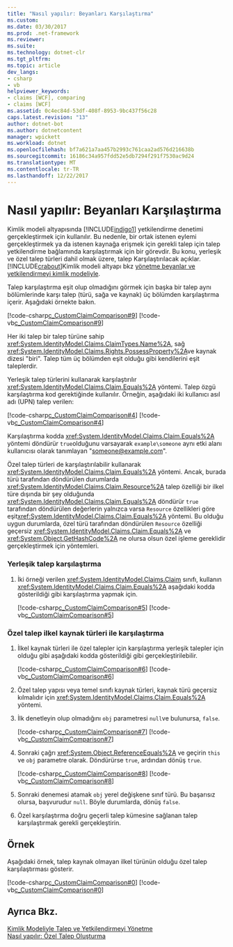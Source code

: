 ```yaml
---
title: "Nasıl yapılır: Beyanları Karşılaştırma"
ms.custom: 
ms.date: 03/30/2017
ms.prod: .net-framework
ms.reviewer: 
ms.suite: 
ms.technology: dotnet-clr
ms.tgt_pltfrm: 
ms.topic: article
dev_langs:
- csharp
- vb
helpviewer_keywords:
- claims [WCF], comparing
- claims [WCF]
ms.assetid: 0c4ec84d-53df-408f-8953-9bc437f56c28
caps.latest.revision: "13"
author: dotnet-bot
ms.author: dotnetcontent
manager: wpickett
ms.workload: dotnet
ms.openlocfilehash: bf7a621a7aa457b2993c761caa2ad576d216638b
ms.sourcegitcommit: 16186c34a957fdd52e5db7294f291f7530ac9d24
ms.translationtype: MT
ms.contentlocale: tr-TR
ms.lasthandoff: 12/22/2017
---
```

# <a name="how-to-compare-claims"></a>Nasıl yapılır: Beyanları Karşılaştırma
Kimlik modeli altyapısında [!INCLUDE[indigo1](../../../../includes/indigo1-md.md)] yetkilendirme denetimi gerçekleştirmek için kullanılır. Bu nedenle, bir ortak istenen eylemi gerçekleştirmek ya da istenen kaynağa erişmek için gerekli talep için talep yetkilendirme bağlamında karşılaştırmak için bir görevdir. Bu konu, yerleşik ve özel talep türleri dahil olmak üzere, talep Karşılaştırılacak açıklar. [!INCLUDE[crabout](../../../../includes/crabout-md.md)]Kimlik modeli altyapı bkz [yönetme beyanlar ve yetkilendirmeyi kimlik modeliyle](../../../../docs/framework/wcf/feature-details/managing-claims-and-authorization-with-the-identity-model.md).  
  
 Talep karşılaştırma eşit olup olmadığını görmek için başka bir talep aynı bölümlerinde karşı talep (türü, sağa ve kaynak) üç bölümden karşılaştırma içerir. Aşağıdaki örnekte bakın.  
  
 [!code-csharp[c_CustomClaimComparison#9](../../../../samples/snippets/csharp/VS_Snippets_CFX/c_customclaimcomparison/cs/c_customclaimcomparison.cs#9)]
 [!code-vb[c_CustomClaimComparison#9](../../../../samples/snippets/visualbasic/VS_Snippets_CFX/c_customclaimcomparison/vb/source.vb#9)]  
  
 Her iki talep bir talep türüne sahip <xref:System.IdentityModel.Claims.ClaimTypes.Name%2A>, sağ <xref:System.IdentityModel.Claims.Rights.PossessProperty%2A>ve kaynak dizesi "biri". Talep tüm üç bölümden eşit olduğu gibi kendilerini eşit taleplerdir.  
  
 Yerleşik talep türlerini kullanarak karşılaştırılır <xref:System.IdentityModel.Claims.Claim.Equals%2A> yöntemi. Talep özgü karşılaştırma kod gerektiğinde kullanılır. Örneğin, aşağıdaki iki kullanıcı asıl adı (UPN) talep verilen:  
  
 [!code-csharp[c_CustomClaimComparison#4](../../../../samples/snippets/csharp/VS_Snippets_CFX/c_customclaimcomparison/cs/c_customclaimcomparison.cs#4)]
 [!code-vb[c_CustomClaimComparison#4](../../../../samples/snippets/visualbasic/VS_Snippets_CFX/c_customclaimcomparison/vb/source.vb#4)]  
  
 Karşılaştırma kodda <xref:System.IdentityModel.Claims.Claim.Equals%2A> yöntemi döndürür `true`olduğunu varsayarak `example\someone` aynı etki alanı kullanıcısı olarak tanımlayan "someone@example.com".  
  
 Özel talep türleri de karşılaştırılabilir kullanarak <xref:System.IdentityModel.Claims.Claim.Equals%2A> yöntemi. Ancak, burada türü tarafından döndürülen durumlarda <xref:System.IdentityModel.Claims.Claim.Resource%2A> talep özelliği bir ilkel türe dışında bir şey olduğunda <xref:System.IdentityModel.Claims.Claim.Equals%2A> döndürür `true` tarafından döndürülen değerlerin yalnızca varsa `Resource` özellikleri göre eşit<xref:System.IdentityModel.Claims.Claim.Equals%2A> yöntemi. Bu olduğu uygun durumlarda, özel türü tarafından döndürülen `Resource` özelliği geçersiz <xref:System.IdentityModel.Claims.Claim.Equals%2A> ve <xref:System.Object.GetHashCode%2A> ne olursa olsun özel işleme gereklidir gerçekleştirmek için yöntemleri.  
  
### <a name="comparing-built-in-claims"></a>Yerleşik talep karşılaştırma  
  
1.  İki örneği verilen <xref:System.IdentityModel.Claims.Claim> sınıfı, kullanın <xref:System.IdentityModel.Claims.Claim.Equals%2A> aşağıdaki kodda gösterildiği gibi karşılaştırma yapmak için.  
  
     [!code-csharp[c_CustomClaimComparison#5](../../../../samples/snippets/csharp/VS_Snippets_CFX/c_customclaimcomparison/cs/c_customclaimcomparison.cs#5)]
     [!code-vb[c_CustomClaimComparison#5](../../../../samples/snippets/visualbasic/VS_Snippets_CFX/c_customclaimcomparison/vb/source.vb#5)]  
  
### <a name="comparing-custom-claims-with-primitive-resource-types"></a>Özel talep ilkel kaynak türleri ile karşılaştırma  
  
1.  İlkel kaynak türleri ile özel talepler için karşılaştırma yerleşik talepler için olduğu gibi aşağıdaki kodda gösterildiği gibi gerçekleştirilebilir.  
  
     [!code-csharp[c_CustomClaimComparison#6](../../../../samples/snippets/csharp/VS_Snippets_CFX/c_customclaimcomparison/cs/c_customclaimcomparison.cs#6)]
     [!code-vb[c_CustomClaimComparison#6](../../../../samples/snippets/visualbasic/VS_Snippets_CFX/c_customclaimcomparison/vb/source.vb#6)]  
  
2.  Özel talep yapısı veya temel sınıfı kaynak türleri, kaynak türü geçersiz kılmalıdır için <xref:System.IdentityModel.Claims.Claim.Equals%2A> yöntemi.  
  
3.  İlk denetleyin olup olmadığını `obj` parametresi `null`ve bulunursa, `false`.  
  
     [!code-csharp[c_CustomClaimComparison#7](../../../../samples/snippets/csharp/VS_Snippets_CFX/c_customclaimcomparison/cs/c_customclaimcomparison.cs#7)]
     [!code-vb[c_CustomClaimComparison#7](../../../../samples/snippets/visualbasic/VS_Snippets_CFX/c_customclaimcomparison/vb/source.vb#7)]  
  
4.  Sonraki çağrı <xref:System.Object.ReferenceEquals%2A> ve geçirin `this` ve `obj` parametre olarak. Döndürürse `true`, ardından dönüş `true`.  
  
     [!code-csharp[c_CustomClaimComparison#8](../../../../samples/snippets/csharp/VS_Snippets_CFX/c_customclaimcomparison/cs/c_customclaimcomparison.cs#8)]
     [!code-vb[c_CustomClaimComparison#8](../../../../samples/snippets/visualbasic/VS_Snippets_CFX/c_customclaimcomparison/vb/source.vb#8)]  
  
5.  Sonraki denemesi atamak `obj` yerel değişkene sınıf türü. Bu başarısız olursa, başvurudur `null`. Böyle durumlarda, dönüş `false`.  
  
6.  Özel karşılaştırma doğru geçerli talep kümesine sağlanan talep karşılaştırmak gerekli gerçekleştirin.  
  
## <a name="example"></a>Örnek  
 Aşağıdaki örnek, talep kaynak olmayan ilkel türünün olduğu özel talep karşılaştırması gösterir.  
  
 [!code-csharp[c_CustomClaimComparison#0](../../../../samples/snippets/csharp/VS_Snippets_CFX/c_customclaimcomparison/cs/c_customclaimcomparison.cs#0)]
 [!code-vb[c_CustomClaimComparison#0](../../../../samples/snippets/visualbasic/VS_Snippets_CFX/c_customclaimcomparison/vb/source.vb#0)]  
  
## <a name="see-also"></a>Ayrıca Bkz.  
 [Kimlik Modeliyle Talep ve Yetkilendirmeyi Yönetme](../../../../docs/framework/wcf/feature-details/managing-claims-and-authorization-with-the-identity-model.md)  
 [Nasıl yapılır: Özel Talep Oluşturma](../../../../docs/framework/wcf/extending/how-to-create-a-custom-claim.md)
